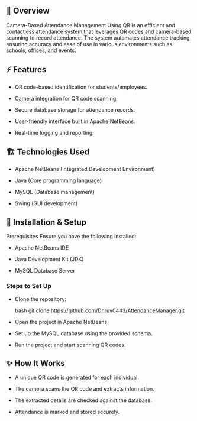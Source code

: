 ## 📌 Overview

Camera-Based Attendance Management Using QR is an efficient and contactless attendance system that leverages QR codes and camera-based scanning to record attendance. The system automates attendance tracking, ensuring accuracy and ease of use in various environments such as schools, offices, and events.

## ⚡ Features

- QR code-based identification for students/employees.

- Camera integration for QR code scanning.

- Secure database storage for attendance records.

- User-friendly interface built in Apache NetBeans.

- Real-time logging and reporting.

## 🏗 Technologies Used

- Apache NetBeans (Integrated Development Environment)

- Java (Core programming language)

- MySQL (Database management)

- Swing (GUI development)

## 🚀 Installation & Setup

  Prerequisites
  Ensure you have the following installed:
  
  - Apache NetBeans IDE
  
  - Java Development Kit (JDK)
  
  - MySQL Database Server


### Steps to Set Up
- Clone the repository:

  bash
  git clone https://github.com/Dhruv0443/AttendanceManager.git

- Open the project in Apache NetBeans.

- Set up the MySQL database using the provided schema.

- Run the project and start scanning QR codes.


## ✨ How It Works

- A unique QR code is generated for each individual.

- The camera scans the QR code and extracts information.

- The extracted details are checked against the database.

- Attendance is marked and stored securely.
